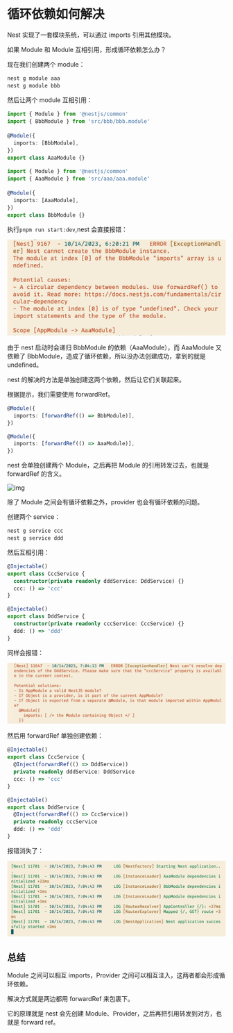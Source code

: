 # 循环依赖如何解决

Nest 实现了一套模块系统，可以通过 imports 引用其他模块。

如果 Module 和 Module 互相引用，形成循环依赖怎么办？

现在我们创建两个 module：

```bash
nest g module aaa
nest g module bbb
```

然后让两个 module 互相引用：

```ts
import { Module } from '@nestjs/common'
import { BbbModule } from 'src/bbb/bbb.module'

@Module({
  imports: [BbbModule],
})
export class AaaModule {}
```

```ts
import { Module } from '@nestjs/common'
import { AaaModule } from 'src/aaa/aaa.module'

@Module({
  imports: [AaaModule],
})
export class BbbModule {}
```

执行`pnpm run start:dev`,nest 会直接报错：

![image-20231014182834415](https://raw.githubusercontent.com/18888628835/image-cloud/main/assets202310141828264.png)

由于 nest 启动时会递归 BbbModule 的依赖（AaaModule），而 AaaModule 又依赖了 BbbModule，造成了循环依赖，所以没办法创建成功，拿到的就是 undefined。

nest 的解决的方法是单独创建这两个依赖，然后让它们关联起来。

根据提示，我们需要使用 forwardRef。

```ts
@Module({
  imports: [forwardRef(() => BbbModule)],
})
```

```ts
@Module({
  imports: [forwardRef(() => AaaModule)],
})
```

nest 会单独创建两个 Module，之后再把 Module 的引用转发过去，也就是 forwardRef 的含义。

![img](https://p1-juejin.byteimg.com/tos-cn-i-k3u1fbpfcp/cd11a70d489e49109dd1dbfe472fb733~tplv-k3u1fbpfcp-jj-mark:3024:0:0:0:q75.awebp)

除了 Module 之间会有循环依赖之外，provider 也会有循环依赖的问题。

创建两个 service：

```bash
nest g service ccc
nest g service ddd
```

然后互相引用：

```ts
@Injectable()
export class CccService {
  constructor(private readonly dddService: DddService) {}
  ccc: () => 'ccc'
}
```

```ts
@Injectable()
export class DddService {
  constructor(private readonly cccService: CccService) {}
  ddd: () => 'ddd'
}
```

同样会报错：

![image-20231014190428065](https://raw.githubusercontent.com/18888628835/image-cloud/main/assets202310141904139.png)

然后用 forwardRef 单独创建依赖：

```ts
@Injectable()
export class CccService {
  @Inject(forwardRef(() => DddService))
  private readonly dddService: DddService
  ccc: () => 'ccc'
}
```

```ts
@Injectable()
export class DddService {
  @Inject(forwardRef(() => CccService))
  private readonly cccService
  ddd: () => 'ddd'
}
```

报错消失了：

![image-20231014190454879](https://raw.githubusercontent.com/18888628835/image-cloud/main/assets202310141904933.png)

## 总结

Module 之间可以相互 imports，Provider 之间可以相互注入，这两者都会形成循环依赖。

解决方式就是两边都用 forwardRef 来包裹下。

它的原理就是 nest 会先创建 Module、Provider，之后再把引用转发到对方，也就是 forward ref。
